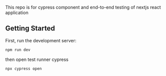 This repo is for cypress component and end-to-end testing of nextjs react application

## Getting Started

First, run the development server:

```bash
npm run dev
```

then open test runner cypress

```bash
npx cypress open
```